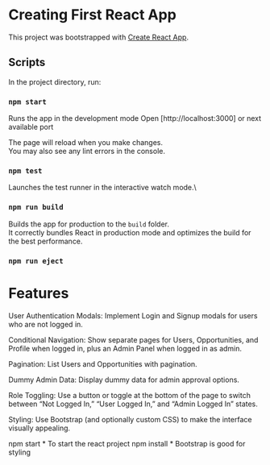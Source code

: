 # Creating First React App

This project was bootstrapped with [Create React App](https://github.com/facebook/create-react-app).

## Scripts

In the project directory, run:

### `npm start`

Runs the app in the development mode
Open [http://localhost:3000] or next available port

The page will reload when you make changes.\
You may also see any lint errors in the console.

### `npm test`

Launches the test runner in the interactive watch mode.\

### `npm run build`

Builds the app for production to the `build` folder.\
It correctly bundles React in production mode and optimizes the build for the best performance.

### `npm run eject`


# Features
User Authentication Modals:
Implement Login and Signup modals for users who are not logged in.

Conditional Navigation:
Show separate pages for Users, Opportunities, and Profile when logged in, plus an Admin Panel when logged in as admin.

Pagination:
List Users and Opportunities with pagination.

Dummy Admin Data:
Display dummy data for admin approval options.

Role Toggling:
Use a button or toggle at the bottom of the page to switch between “Not Logged In,” “User Logged In,” and “Admin Logged In” states.

Styling:
Use Bootstrap (and optionally custom CSS) to make the interface visually appealing.










npm start  * To start the react project
npm install * Bootstrap is good for styling



